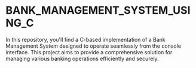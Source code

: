 # BANK_MANAGEMENT_SYSTEM_USING_C
In this repository, you'll find a C-based implementation of a Bank Management System designed to operate seamlessly from the console interface. This project aims to provide a comprehensive solution for managing various banking operations efficiently and securely.
